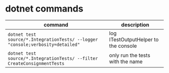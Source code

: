 # dotnet commands

command | description
-- | --
`dotnet test source/*.IntegrationTests/ --logger "console;verbosity=detailed"` | log ITestOutputHelper to the console
`dotnet test source/*.IntegrationTests/ --filter CreateConsignmentTests` | only run the tests with the name

